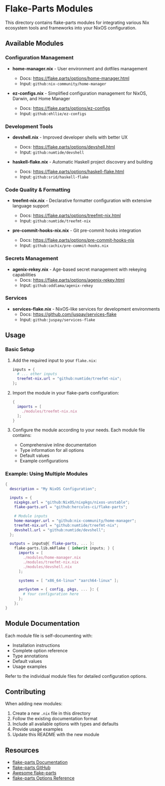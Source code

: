 # Flake-Parts Modules

This directory contains flake-parts modules for integrating various Nix ecosystem tools and frameworks into your NixOS configuration.

## Available Modules

### Configuration Management

- **home-manager.nix** - User environment and dotfiles management
  - Docs: https://flake.parts/options/home-manager.html
  - Input: `github:nix-community/home-manager`

- **ez-configs.nix** - Simplified configuration management for NixOS, Darwin, and Home Manager
  - Docs: https://flake.parts/options/ez-configs
  - Input: `github:ehllie/ez-configs`

### Development Tools

- **devshell.nix** - Improved developer shells with better UX
  - Docs: https://flake.parts/options/devshell.html
  - Input: `github:numtide/devshell`

- **haskell-flake.nix** - Automatic Haskell project discovery and building
  - Docs: https://flake.parts/options/haskell-flake.html
  - Input: `github:srid/haskell-flake`

### Code Quality & Formatting

- **treefmt-nix.nix** - Declarative formatter configuration with extensive language support
  - Docs: https://flake.parts/options/treefmt-nix.html
  - Input: `github:numtide/treefmt-nix`

- **pre-commit-hooks-nix.nix** - Git pre-commit hooks integration
  - Docs: https://flake.parts/options/pre-commit-hooks-nix
  - Input: `github:cachix/pre-commit-hooks.nix`

### Secrets Management

- **agenix-rekey.nix** - Age-based secret management with rekeying capabilities
  - Docs: https://flake.parts/options/agenix-rekey.html
  - Input: `github:oddlama/agenix-rekey`

### Services

- **services-flake.nix** - NixOS-like services for development environments
  - Docs: https://github.com/juspay/services-flake
  - Input: `github:juspay/services-flake`

## Usage

### Basic Setup

1. Add the required input to your `flake.nix`:
   ```nix
   inputs = {
     # ... other inputs
     treefmt-nix.url = "github:numtide/treefmt-nix";
   };
   ```

2. Import the module in your flake-parts configuration:
   ```nix
   {
     imports = [
       ./modules/treefmt-nix.nix
     ];
   }
   ```

3. Configure the module according to your needs. Each module file contains:
   - Comprehensive inline documentation
   - Type information for all options
   - Default values
   - Example configurations

### Example: Using Multiple Modules

```nix
{
  description = "My NixOS Configuration";

  inputs = {
    nixpkgs.url = "github:NixOS/nixpkgs/nixos-unstable";
    flake-parts.url = "github:hercules-ci/flake-parts";

    # Module inputs
    home-manager.url = "github:nix-community/home-manager";
    treefmt-nix.url = "github:numtide/treefmt-nix";
    devshell.url = "github:numtide/devshell";
  };

  outputs = inputs@{ flake-parts, ... }:
    flake-parts.lib.mkFlake { inherit inputs; } {
      imports = [
        ./modules/home-manager.nix
        ./modules/treefmt-nix.nix
        ./modules/devshell.nix
      ];

      systems = [ "x86_64-linux" "aarch64-linux" ];

      perSystem = { config, pkgs, ... }: {
        # Your configuration here
      };
    };
}
```

## Module Documentation

Each module file is self-documenting with:
- Installation instructions
- Complete option reference
- Type annotations
- Default values
- Usage examples

Refer to the individual module files for detailed configuration options.

## Contributing

When adding new modules:
1. Create a new `.nix` file in this directory
2. Follow the existing documentation format
3. Include all available options with types and defaults
4. Provide usage examples
5. Update this README with the new module

## Resources

- [flake-parts Documentation](https://flake.parts/)
- [flake-parts GitHub](https://github.com/hercules-ci/flake-parts)
- [Awesome flake-parts](https://github.com/wearetechnative/awesome-flake-parts)
- [flake-parts Options Reference](https://flake.parts/options.html)
